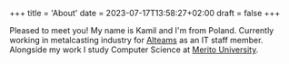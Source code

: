 +++
title = 'About'
date = 2023-07-17T13:58:27+02:00
draft = false
+++

Pleased to meet you! My name is Kamil and I'm from Poland. Currently working in metalcasting industry for [Alteams](https://www.alteams.com/) as an IT staff member. Alongside my work I study Computer Science at [Merito University](https://www.merito.pl/english/).
